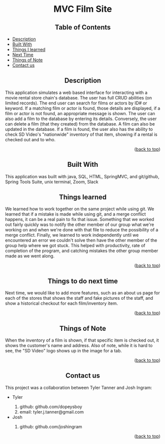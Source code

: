 <a name="readme-top"></a>
<h1 align="center">MVC Film Site</h1>
<h2 align="center">Table of Contents</h2>
<ul>
    <li><a href="#readme-description">Description</a></li>
    <li><a href="#readme-built">Built With</a></li>
    <li><a href="#readme-learned">Things I learned</a></li>
    <li><a href="#readme-future">Next Time</a></li>
    <li><a href="#readme-note">Things of Note</a></li>
    <li><a href="#readme-contact">Contact us</a></li>
</ul>
<a name="readme-description"></a>
<h2 align="center">Description</h2>
<p>This application simulates a web based interface for interacting with a movie rental store chain's database.  The user has full CRUD abilities (on limited records). 
The end user can search for films or actors by ID# or keyword.  If a matching film or actor is found, those details are displayed, 
if a film or actor is not found, an appropriate message is shown.  The user can also add a film to the database by entering its details.  Conversely,
the user can delete a film (that they created) from the database. A film can also be updated in the database. If a film is found, the user also has the ability to check SD Video's "nationwide" inventory of that item, showing if a rental is checked out and to who.</p>
<p align="right">(<a href="#readme-top">back to top</a>)</p>
<a name="readme-built"></a>
<h2 align="center">Built With</h2>
<p>This application was built with java, SQL, HTML, SpringMVC, and git/github, Spring Tools Suite, unix terminal, Zoom, Slack</p>
<a name="readme-learned"></a>
<h2 align="center">Things learned</h2>
<p>We learned how to work together on the same project while using git. We learned that if a mistake is made while using git, and a merge conflict happens, it can be a real pain to fix that issue. Something that we worked out fairly quickly was to notify the other member of our group what we're working on and when we're done with that file to reduce the possibility of a merge conflict. Finally, we learned to work independently until we encountered an error we couldn't solve then have the other member of the group help where we got stuck. This helped with productivity, rate of completion of the program, and catching mistakes the other group member made as we went along.</p>
<p align="right">(<a href="#readme-top">back to top</a>)</p>
<a name="readme-future"></a>
<h2 align="center">Things to do next time</h2>
<p>Next time, we would like to add more features, such as an about us page for each of the stores that shows the staff and fake pictures of the staff, and show a historical checkout for each film/inventory item.</p>
<p align="right">(<a href="#readme-top">back to top</a>)</p>
<a name="readme-note"></a>
<h2 align="center">Things of Note</h2>
<p>When the inventory of a film is shown, if that specific item is checked out, it shows the customer's name and address. Also of note, while it is hard to see, the "SD Video" logo shows up in the image for a tab.</p>
<p align="right">(<a href="#readme-top">back to top</a>)</p>
<a name="readme-contact"></a>
<h2 align="center">Contact us</h2>
<p>This project was a collaboration between Tyler Tanner and Josh Ingram:</p>
	<ul>
		<li>Tyler</li>
		<ol>
			<li>github: github.com/dopeysboy</li>
			<li>email: tyler.j.tanner@gmail.com</li>
		</ol>
		<li>Josh</li>
		<ol>
			<li>github: github.com/joshingram</li>	
		</ol>
	</ul>
<p align="right">(<a href="#readme-top">back to top</a>)</p>